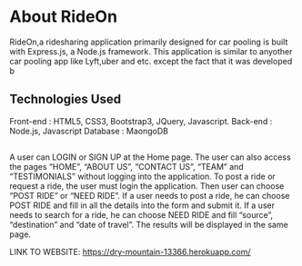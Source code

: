 # About RideOn
RideOn,a ridesharing application primarily designed for car pooling is built with Express.js, a Node.js framework.
This application is similar to anyother car pooling app like Lyft,uber and etc. except the fact that it was developed b


## Technologies Used

Front-end : HTML5, CSS3, Bootstrap3, JQuery, Javascript.
Back-end  : Node.js, Javascript
Database  : MaongoDB

## 




A user can LOGIN or SIGN UP at the Home page.
The user can also access the pages “HOME”, “ABOUT US”, “CONTACT US”, “TEAM” and “TESTIMONIALS” without logging into the application. 
To post a ride or request a ride, the user must login the application. Then user can choose “POST RIDE” or “NEED RIDE”.
If  a user needs to post a ride, he can choose POST RIDE and fill in all the details into the form and submit it.
If a user needs to search for a ride, he can choose NEED RIDE and fill “source”, “destination” and “date of travel”. The results will be displayed in the same page.

LINK TO WEBSITE:  https://dry-mountain-13366.herokuapp.com/
